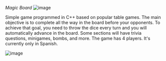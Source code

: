 *Magic Board*
![image](https://github.com/user-attachments/assets/8ae0bc09-8943-4e96-b3bd-6df08532e54e)

Simple game programmed in C++ based on popular table games. The main objective is to complete all the way in the board before your opponents.
To achieve that goal, you need to throw the dice every turn and you will automatically advance in the board. Some sections will have trivia questions, minigames, bombs, and more.
The game has 4 players. It's currently only in Spanish.

![image](https://github.com/user-attachments/assets/b610b085-4ff5-460e-93ed-bf8da23c0ffa)
